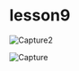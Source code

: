 # lesson9
![Capture2](https://user-images.githubusercontent.com/88095232/155763676-3d9e1311-9b1a-4dc9-ada0-a8cf78d1c022.PNG)

![Capture](https://user-images.githubusercontent.com/88095232/155763658-acdc7142-5d93-41ba-b16f-e5f6fa8454ef.PNG)
